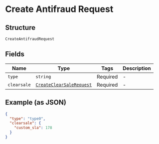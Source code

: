 
# Create Antifraud Request

## Structure

`CreateAntifraudRequest`

## Fields

| Name | Type | Tags | Description |
|  --- | --- | --- | --- |
| `type` | `string` | Required | - |
| `clearsale` | [`CreateClearSaleRequest`](../../doc/models/create-clear-sale-request.md) | Required | - |

## Example (as JSON)

```json
{
  "type": "type0",
  "clearsale": {
    "custom_sla": 178
  }
}
```

